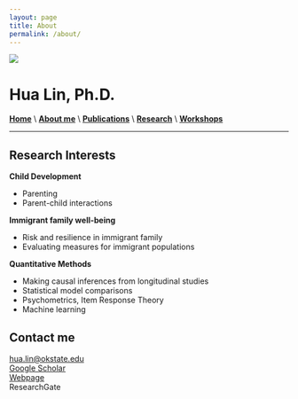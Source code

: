 ```yaml
---
layout: page
title: About
permalink: /about/
---
```


![](images/Family4.jpg")

# Hua Lin, Ph.D.

 
[**Home**](/)  \  [**About me**](/about.md) \  [**Publications**](/publications.md) \ [**Research**](/research) \ [**Workshops**](/workshop.md) 


***********

## Research Interests

**Child Development**
- Parenting
- Parent-child interactions

**Immigrant family well-being**
- Risk and resilience in immigrant family
- Evaluating measures for immigrant populations

**Quantitative Methods**
- Making causal inferences from longitudinal studies
- Statistical model comparisons
- Psychometrics, Item Response Theory
- Machine learning


## Contact me
[hua.lin@okstate.edu](mailto:hua.lin@dokstate.edu)  <br />
[Google Scholar](https://scholar.google.com/citations?user=tS3Zw8cAAAAJ&hl=en)  <br />
[Webpage](https://drhualin.github.io/)  <br />
ResearchGate  <br />
